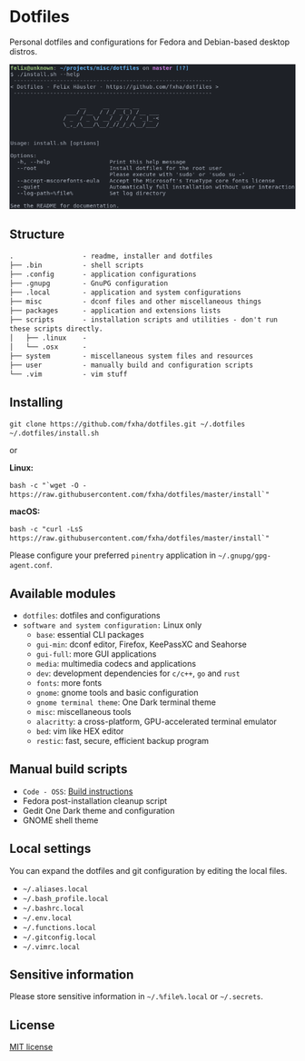 # Dotfiles

Personal dotfiles and configurations for Fedora and Debian-based desktop distros.

![dotfiles](.github/dotfiles.png)

## Structure

```
.                 - readme, installer and dotfiles
├── .bin          - shell scripts
├── .config       - application configurations
├── .gnupg        - GnuPG configuration
├── .local        - application and system configurations
├── misc          - dconf files and other miscellaneous things
├── packages      - application and extensions lists
├── scripts       - installation scripts and utilities - don't run these scripts directly.
│   ├── .linux    -
│   └── .osx      -
├── system        - miscellaneous system files and resources
├── user          - manually build and configuration scripts
└── .vim          - vim stuff
```

## Installing

```
git clone https://github.com/fxha/dotfiles.git ~/.dotfiles
~/.dotfiles/install.sh
```

or

**Linux:**

```
bash -c "`wget -O - https://raw.githubusercontent.com/fxha/dotfiles/master/install`"
```

**macOS:**

```
bash -c "curl -LsS https://raw.githubusercontent.com/fxha/dotfiles/master/install`"
```

Please configure your preferred `pinentry` application in `~/.gnupg/gpg-agent.conf`.

## Available modules

- `dotfiles`: dotfiles and configurations
- `software and system configuration:` Linux only
  - `base`: essential CLI packages
  - `gui-min`: dconf editor, Firefox, KeePassXC and Seahorse
  - `gui-full`: more GUI applications
  - `media`: multimedia codecs and applications
  - `dev`: development dependencies for `c/c++`, `go` and `rust`
  - `fonts`: more fonts
  - `gnome`: gnome tools and basic configuration
  - `gnome terminal theme`: One Dark terminal theme
  - `misc`: miscellaneous tools
  - `alacritty`: a cross-platform, GPU-accelerated terminal emulator
  - `bed`: vim like HEX editor
  - `restic`: fast, secure, efficient backup program

## Manual build scripts

- `Code - OSS`: [Build instructions](user/code/README.md)
- Fedora post-installation cleanup script
- Gedit One Dark theme and configuration
- GNOME shell theme

## Local settings

You can expand the dotfiles and git configuration by editing the local files.

- `~/.aliases.local`
- `~/.bash_profile.local`
- `~/.bashrc.local`
- `~/.env.local`
- `~/.functions.local`
- `~/.gitconfig.local`
- `~/.vimrc.local`

## Sensitive information

Please store sensitive information in `~/.%file%.local` or `~/.secrets`.

## License

[MIT license](LICENSE)
